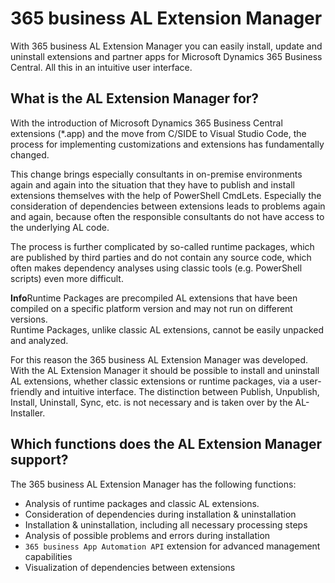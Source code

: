 # 365 business AL Extension Manager

With 365 business AL Extension Manager you can easily install, update and uninstall extensions and partner apps for Microsoft Dynamics 365 Business Central. All this in an intuitive user interface.

## What is the AL Extension Manager for?

With the introduction of Microsoft Dynamics 365 Business Central extensions (*.app) and the move from C/SIDE to Visual Studio Code, the process for implementing customizations and extensions has fundamentally changed.

This change brings especially consultants in on-premise environments again and again into the situation that they have to publish and install extensions themselves with the help of PowerShell CmdLets.
Especially the consideration of dependencies between extensions leads to problems again and again, because often the responsible consultants do not have access to the underlying AL code.

The process is further complicated by so-called runtime packages, which are published by third parties and do not contain any source code, which often makes dependency analyses using classic tools (e.g. PowerShell scripts) even more difficult.

<div class="alert alert-info">
    <i class="fa-duotone fa-thin fa-lightbulb fa-lg"></i>
    <strong>Info</strong>Runtime Packages are precompiled AL extensions that have been compiled on a specific platform version and may not run on different versions.<br>Runtime Packages, unlike classic AL extensions, cannot be easily unpacked and analyzed.
</div>

For this reason the 365 business AL Extension Manager was developed. With the AL Extension Manager it should be possible to install and uninstall AL extensions, whether classic extensions or runtime packages, via a user-friendly and intuitive interface. The distinction between Publish, Unpublish, Install, Uninstall, Sync, etc. is not necessary and is taken over by the AL-Installer.

## Which functions does the AL Extension Manager support?

The 365 business AL Extension Manager has the following functions:
 - Analysis of runtime packages and classic AL extensions.
 - Consideration of dependencies during installation & uninstallation
 - Installation & uninstallation, including all necessary processing steps
 - Analysis of possible problems and errors during installation
 - `365 business App Automation API` extension for advanced management capabilities
 - Visualization of dependencies between extensions